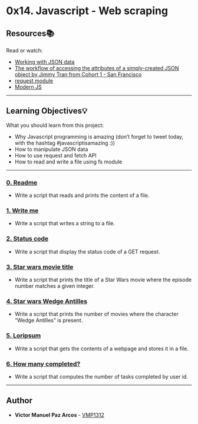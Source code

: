 # 0x14. Javascript - Web scraping

## Resources:books:
Read or watch:
* [Working with JSON data](https://intranet.hbtn.io/rltoken/RmDpb2gJfPrMar05QdxYvw)
* [The workflow of accessing the attributes of a simply-created JSON object by Jimmy Tran from Cohort 1 - San Francisco](https://intranet.hbtn.io/rltoken/ibqGcS_YNbtWO8nPIlM2Ug)
* [request module](https://intranet.hbtn.io/rltoken/9L4UYvlIwDVDoObD7zpJZQ)
* [Modern JS](https://intranet.hbtn.io/rltoken/Zf5LCjoTEuIXWWxoH_dGVQ)

---
## Learning Objectives:bulb:
What you should learn from this project:

* Why Javascript programming is amazing (don’t forget to tweet today, with the hashtag #javascriptisamazing :))
* How to manipulate JSON data
* How to use request and fetch API
* How to read and write a file using fs module

---

### [0. Readme](./0-readme.js)
* Write a script that reads and prints the content of a file.


### [1. Write me](./1-writeme.js)
* Write a script that writes a string to a file.


### [2. Status code](./2-statuscode.js)
* Write a script that display the status code of a GET request.


### [3. Star wars movie title](./3-starwars_title.js)
* Write a script that prints the title of a Star Wars movie where the episode number matches a given integer.


### [4. Star wars Wedge Antilles](./4-starwars_count.js)
* Write a script that prints the number of movies where the character “Wedge Antilles” is present.


### [5. Loripsum](./5-request_store.js)
* Write a script that gets the contents of a webpage and stores it in a file.


### [6. How many completed?](./6-completed_tasks.js)
* Write a script that computes the number of tasks completed by user id.

---

## Author
* **Victor Manuel Paz Arcos** - [VMP1312](https://github.com/VMP1312)